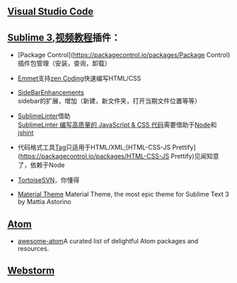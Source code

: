 ## [Visual Studio Code](https://code.visualstudio.com/)

## 

## [Sublime 3](http://www.sublimetext.com/3),[视频教程](http://www.imooc.com/index/search?words=sublime)插件：

* [Package Control](https://packagecontrol.io/packages/Package Control)插件包管理（安装，查询，卸载）

* [Emmet](https://packagecontrol.io/packages/Emmet)支持[zen Coding](http://www.zjgsq.com/1062.html)快速编写HTML/CSS

* [SideBarEnhancements](https://packagecontrol.io/packages/SideBarEnhancements)  
  sidebar的扩展，增加（新建，新文件夹，打开当期文件位置等等）

* [SublimeLinter](https://packagecontrol.io/packages/SublimeLinter)借助  
  [SublimeLinter 编写高质量的 JavaScript & CSS 代码](http://www.cnblogs.com/lhb25/archive/2013/05/02/sublimelinter-for-js-css-coding.html)需要借助于[Node](http://nodejs.org/)和[jshint](http://jshint.com/docs/#options)

* 代码格式工具[Tag](https://packagecontrol.io/packages/Tag)只适用于HTML/XML;[HTML-CSS-JS Prettify](https://packagecontrol.io/packages/HTML-CSS-JS Prettify)见闻知意了，依赖于Node

* [Tortoise​SVN](https://packagecontrol.io/packages/TortoiseSVN)，你懂得

* [Material Theme](https://github.com/equinusocio/material-theme) Material Theme, the most epic theme for Sublime Text 3 by Mattia Astorino

## [Atom](https://atom.io/)

* [awesome-atom](https://github.com/mehcode/awesome-atom)A curated list of delightful Atom packages and resources.

## [Webstorm](http://www.jetbrains.com/webstorm/)



